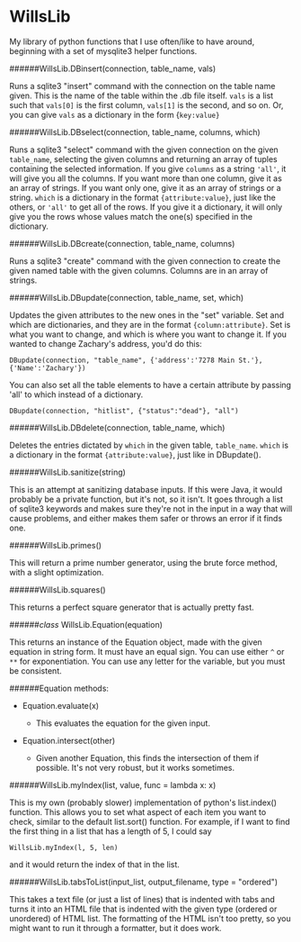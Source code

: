 WillsLib
========

My library of python functions that I use often/like to have around, beginning with a set of mysqlite3 helper functions. 


######WillsLib.DBinsert(connection, table_name, vals)

Runs a sqlite3 "insert" command with the connection on the table name given. This is the name of the table within the .db file itself. `vals` is a list such that `vals[0]` is the first column, `vals[1]` is the second, and so on. Or, you can give `vals` as a dictionary in the form {`key:value}`


######WillsLib.DBselect(connection, table_name, columns, which)
	
Runs a sqlite3 "select" command with the given connection on the given `table_name`, selecting the given columns and returning an array of tuples containing the selected information. If you give `columns` as a string `'all'`, it will give you all the columns. If you want more than one column, give it as an array of strings. If you want only one, give it as an array of strings or a string. `which` is a dictionary in the format `{attribute:value}`, just like the others, or `'all'` to get all of the rows. If you give it a dictionary, it will only give you the rows whose values match the one(s) specified in the dictionary.  


######WillsLib.DBcreate(connection, table_name, columns)

Runs a sqlite3 "create" command with the given connection to create the given named table with the given columns. Columns are in an array of strings. 


######WillsLib.DBupdate(connection, table_name, set, which)

Updates the given attributes to the new ones in the "set" variable. Set and which are dictionaries, and they are in the format `{column:attribute}`. Set is what you want to change, and which is where you want to change it. If you wanted to change Zachary's address, you'd do this:
	
    DBupdate(connection, "table_name", {'address':'7278 Main St.'}, {'Name':'Zachary'})


You can also set all the table elements to have a certain attribute by passing 'all' to which instead of a dictionary. 
	
    DBupdate(connection, "hitlist", {"status":"dead"}, "all")


######WillsLib.DBdelete(connection, table_name, which)

Deletes the entries dictated by `which` in the given table, `table_name`. `which` is a dictionary in the format `{attribute:value}`, just like in DBupdate(). 

######WillsLib.sanitize(string)

This is an attempt at sanitizing database inputs. If this were Java, it would probably be a private function, but it's not, so it isn't. It goes through a list of sqlite3 keywords and makes sure they're not in the input in a way that will cause problems, and either makes them safer or throws an error if it finds one.

######WillsLib.primes()

This will return a prime number generator, using the brute force method, with a slight optimization. 


######WillsLib.squares()

This returns a perfect square generator that is actually pretty fast. 

######*class* WillsLib.Equation(equation)

This returns an instance of the Equation object, made with the given equation in string form. It must have an equal sign. You can use either `^` or `**` for exponentiation. You can use any letter for the variable, but you must be consistent. 

######Equation methods:

+ Equation.evaluate(x)

  + This evaluates the equation for the given input. 

+ Equation.intersect(other)

  + Given another Equation, this finds the intersection of them if possible. It's not very robust, but it works sometimes. 

######WillsLib.myIndex(list, value, func = lambda x: x)

This is my own (probably slower) implementation of python's list.index() function. This allows you to set what aspect of each item you 
want to check, similar to the default list.sort() function. For example, if I want to find the first thing in a list that has a length 
of 5, I could say

```
WillsLib.myIndex(l, 5, len)
```

and it would return the index of that in the list. 


######WillsLib.tabsToList(input_list, output_filename, type = "ordered")

This takes a text file (or just a list of lines) that is indented with tabs and turns it into an HTML file that is indented with the given type (ordered or unordered) of HTML list. The formatting of the HTML isn't too pretty, so you might want to run it through a formatter, but it does work. 